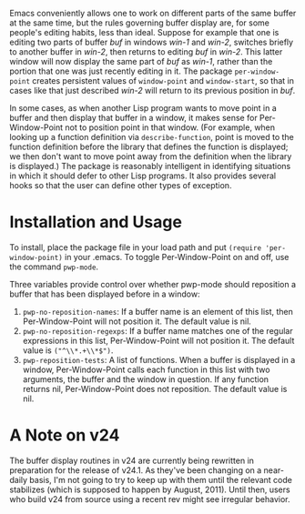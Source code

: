 Emacs conveniently allows one to work on different parts of the same buffer
at the same time, but the rules governing buffer display are, for some
people's editing habits, less than ideal.  Suppose for example that one is
editing two parts of buffer <i>buf</i> in windows <i>win-1</i> and
<i>win-2</i>, switches briefly to another buffer in <i>win-2</i>, then
returns to editing <i>buf</i> in <i>win-2</i>.  This latter window will now
display the same part of <i>buf</i> as <i>win-1</i>, rather than the portion
that one was just recently editing in it.  The package `per-window-point`
creates persistent values of `window-point` and `window-start`, so that in
cases like that just described <i>win-2</i> will return to its previous
position in <i>buf</i>.

In some cases, as when another Lisp program wants to move point in a buffer
and then display that buffer in a window, it makes sense for Per-Window-Point
not to position point in that window.  (For example, when looking up a
function definition via `describe-function`, point is moved to the function
definition before the library that defines the function is displayed; we then
don't want to move point away from the definition when the library is
displayed.)  The package is reasonably intelligent in identifying situations
in which it should defer to other Lisp programs.  It also provides several
hooks so that the user can define other types of exception.

Installation and Usage
======================

To install, place the package file in your load path and put `(require 'per-window-point)` in your .emacs.  To toggle Per-Window-Point on and off, use the command `pwp-mode`.

Three variables provide control over whether pwp-mode should reposition a buffer that has been displayed before in a window:

1. `pwp-no-reposition-names`:  If a buffer name is an element of this list, then Per-Window-Point will not position it. The default value is nil.
2. `pwp-no-reposition-regexps`:  If a buffer name matches one of the regular expressions in this list,  Per-Window-Point will not position it.  The default value is `("^\\*.+\\*$")`.
3. `pwp-reposition-tests`:  A list of functions.  When a buffer is displayed in a window, Per-Window-Point calls each function in this list with two arguments, the buffer and the window in question.  If any function returns nil, Per-Window-Point does not reposition.  The default value is nil.

A Note on v24
=============

The buffer display routines in v24 are currently being rewritten in
preparation for the release of v24.1. As they've been changing on a
near-daily basis, I'm not going to try to keep up with them until the
relevant code stabilizes (which is supposed to happen by August,
2011).  Until then, users who build v24 from source using a recent rev might
see irregular behavior.
